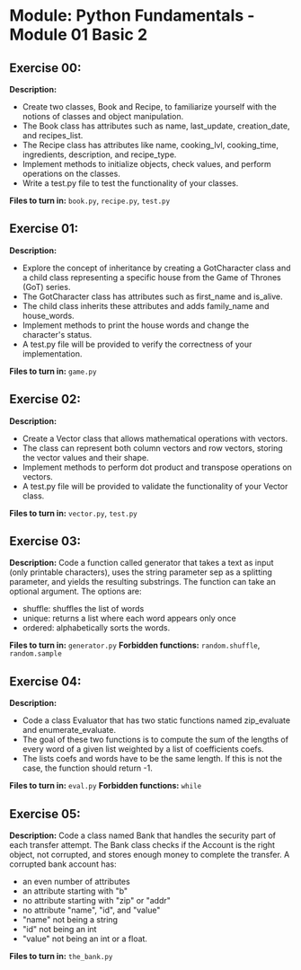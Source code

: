 # Module: Python Fundamentals - Module 01 Basic 2

## Exercise 00:
**Description:**
- Create two classes, Book and Recipe, to familiarize yourself with the notions of classes and object manipulation.
- The Book class has attributes such as name, last_update, creation_date, and recipes_list.
- The Recipe class has attributes like name, cooking_lvl, cooking_time, ingredients, description, and recipe_type.
- Implement methods to initialize objects, check values, and perform operations on the classes.
- Write a test.py file to test the functionality of your classes.

**Files to turn in:** `book.py`, `recipe.py`, `test.py`

## Exercise 01: 
**Description:**
- Explore the concept of inheritance by creating a GotCharacter class and a child class representing a specific house from the Game of Thrones (GoT) series.
- The GotCharacter class has attributes such as first_name and is_alive.
- The child class inherits these attributes and adds family_name and house_words.
- Implement methods to print the house words and change the character's status.
- A test.py file will be provided to verify the correctness of your implementation.

**Files to turn in:** `game.py`

## Exercise 02:
**Description:**
- Create a Vector class that allows mathematical operations with vectors.
- The class can represent both column vectors and row vectors, storing the vector values and their shape.
- Implement methods to perform dot product and transpose operations on vectors.
- A test.py file will be provided to validate the functionality of your Vector class.

**Files to turn in:** `vector.py`, `test.py`

## Exercise 03:
**Description:**
Code a function called generator that takes a text as input (only printable characters), uses the string parameter sep as a splitting parameter, and yields the resulting substrings. The function can take an optional argument. The options are:
- shuffle: shuffles the list of words
- unique: returns a list where each word appears only once
- ordered: alphabetically sorts the words.

**Files to turn in:** `generator.py`
**Forbidden functions:** `random.shuffle`, `random.sample`

## Exercise 04:
**Description:**
- Code a class Evaluator that has two static functions named zip_evaluate and enumerate_evaluate.
- The goal of these two functions is to compute the sum of the lengths of every word of a given list weighted by a list of coefficients coefs.
- The lists coefs and words have to be the same length. If this is not the case, the function should return -1.

**Files to turn in:** `eval.py`
**Forbidden functions:** `while`

## Exercise 05:
**Description:**
Code a class named Bank that handles the security part of each transfer attempt. The Bank class checks if the Account is the right object, not corrupted, and stores enough money to complete the transfer. A corrupted bank account has:
- an even number of attributes
- an attribute starting with "b"
- no attribute starting with "zip" or "addr"
- no attribute "name", "id", and "value"
- "name" not being a string
- "id" not being an int
- "value" not being an int or a float.

**Files to turn in:** `the_bank.py`

